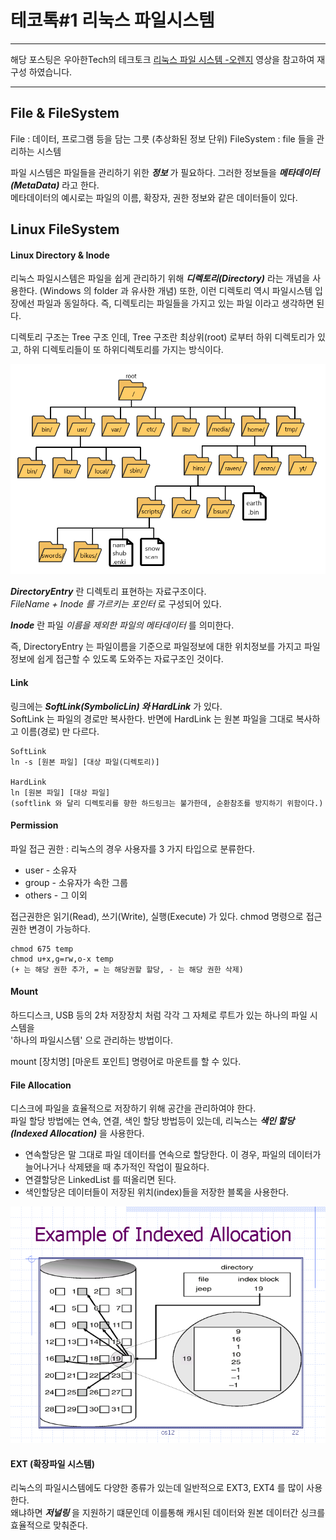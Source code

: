 # 테코톡#1 리눅스 파일시스템

---

해당 포스팅은 우아한Tech의 테크토크 [리눅스 파일 시스템 -오렌지](https://www.youtube.com/watch?v=oeuVjeeoLSQ) 영상을 참고하여 재구성 하였습니다.

---

## File & FileSystem 
File : 데이터, 프로그램 등을 담는 그릇  (추상화된 정보 단위)
FileSystem : file 들을 관리하는 시스템 

파일 시스템은 파일들을 관리하기 위한 **_정보_** 가 필요하다.
그러한 정보들을 **_메타데이터(MetaData)_** 라고 한다.  
메타데이터의 예시로는 파일의 이름, 확장자, 권한 정보와 같은 데이터들이 있다. 

## Linux FileSystem
#### Linux Directory & Inode 
리눅스 파일시스템은 파일을 쉽게 관리하기 위해 **_디렉토리(Directory)_** 라는 개념을 사용한다.
(Windows 의 folder 과 유사한 개념) 
또한, 이런 디렉토리 역시 파일시스템 입장에선 파일과 동일하다. 즉, 디렉토리는 파일들을 가지고 있는 파일 이라고 생각하면 된다.  

디렉토리 구조는 Tree 구조 인데, Tree 구조란 최상위(root) 로부터 하위 디렉토리가 있고, 
하위 디렉토리들이 또 하위디렉토리를 가지는 방식이다.

![트리구조](https://github.com/JadenKim940105/TIL/blob/master/techtalk/img/linuxDirectoryTree.png)

**_DirectoryEntry_** 란 디렉토리 표현하는 자료구조이다.  
_FileName + Inode 를 가르키는 포인터_ 로 구성되어 있다. 

**_Inode_** 란 파일 _이름을 제외한 파일의 메타데이터_ 를 의미한다. 

즉, DirectoryEntry 는 파일이름을 기준으로 파일정보에 대한 위치정보를 가지고 파일정보에 쉽게 접근할 수 있도록 도와주는 
자료구조인 것이다.
#### Link
링크에는 **_SoftLink(SymbolicLin) 와 HardLink_** 가 있다.  
SoftLink 는 파일의 경로만 복사한다. 반면에 HardLink 는 원본 파일을 그대로 복사하고 이름(경로) 만 다르다.

```
SoftLink
ln -s [원본 파일] [대상 파일(디렉토리)]

HardLink
ln [원본 파일] [대상 파일]
(softlink 와 달리 디렉토리를 향한 하드링크는 불가한데, 순환참조를 방지하기 위함이다.) 
```
#### Permission
파일 접근 권한 : 리눅스의 경우 사용자를 3 가지 타입으로 분류한다.  
- user - 소유자
- group - 소유자가 속한 그룹
- others - 그 이외

접근권한은 읽기(Read), 쓰기(Write), 실행(Execute) 가 있다. 
chmod 명령으로 접근 권한 변경이 가능하다.
```
chmod 675 temp 
chmod u+x,g=rw,o-x temp
(+ 는 해당 권한 추가, = 는 해당권할 할당, - 는 해당 권한 삭제) 
```
#### Mount
하드디스크, USB 등의 2차 저장장치 처럼 각각 그 자체로 루트가 있는 하나의 파일 시스템을  
'하나의 파일시스템' 으로 관리하는 방법이다. 

mount [장치명] [마운트 포인트] 명령어로 마운트를 할 수 있다.  
 
#### File Allocation
디스크에 파일을 효율적으로 저장하기 위해 공간을 관리하여야 한다.   
파일 할당 방법에는 연속, 연결, 색인 할당 방법등이 있는데, 리눅스는 **_색인 할당(Indexed Allocation)_** 을 사용한다.

- 연속할당은 말 그대로 파일 데이터를 연속으로 할당한다. 이 경우, 파일의 데이터가 늘어나거나 삭제됐을 때 추가적인 작업이 필요하다.  
- 연결할당은 LinkedList 를 떠올리면 된다.
- 색인할당은 데이터들이 저장된 위치(index)들을 저장한 블록을 사용한다. 

![색인할당](https://github.com/JadenKim940105/TIL/blob/master/techtalk/img/indexedallocation.png)

#### EXT (확장파일 시스템)
리눅스의 파일시스템에도 다양한 종류가 있는데 일반적으로 EXT3, EXT4 를 많이 사용한다.  
왜냐하면 **_저널링_** 을 지원하기 떄문인데 이를통해 캐시된 데이터와 원본 데이터간 싱크를 효율적으로 맞춰준다. 


